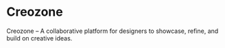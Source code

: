 # Creozone
Creozone – A collaborative platform for designers to showcase, refine, and build on creative ideas.

